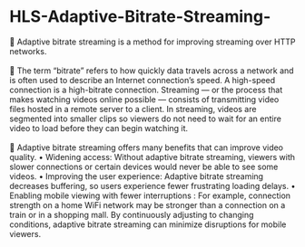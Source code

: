 # HLS-Adaptive-Bitrate-Streaming-

<p>
  	Adaptive bitrate streaming is a method for improving streaming over HTTP networks.
  <br>
  <br>
  	The term “bitrate” refers to how quickly data travels across a network and is often used to describe an Internet connection’s speed. A high-speed connection is a high-bitrate connection. 
    Streaming — or the process that makes watching videos online possible — consists of transmitting video files hosted in a remote server to a client. In streaming, videos are segmented into 
    smaller clips so viewers do not need to wait for an entire video to load before they can begin watching it.

  <br>
  <br>
  	Adaptive bitrate streaming offers many benefits that can improve video quality.
  •	Widening access: Without adaptive bitrate streaming, viewers with slower connections or     certain devices would never be able to see some videos.
  •	Improving the user experience: Adaptive bitrate streaming decreases buffering, so users experience fewer frustrating loading delays.
  •	Enabling mobile viewing with fewer interruptions : For example, connection strength on a home WiFi network may be stronger than a connection on a train or in a shopping mall. By  continuously 
    adjusting to changing conditions, adaptive bitrate streaming can minimize disruptions for mobile viewers.

</p>
